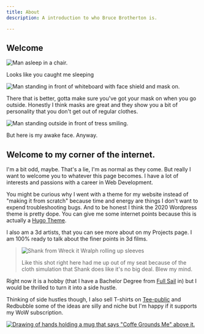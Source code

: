 ```yaml
---
title: About
description: A introduction to who Bruce Brotherton is.

---
```

## Welcome

![Man asleep in a chair.](/images/18011931_1433347363370118_3383035581737992192_n.jpg "Naps are the best")

Looks like you caught me sleeping

![Man standing in front of whiteboard with face shield and mask on.](/images/20200920_120013.jpg)

There that is better, gotta make sure you've got your mask on when you go outside. Honestly I think masks are great and they show you a bit of personality that you don't get out of regular clothes.

![Man standing outside in front of tress smiling.](/images/2020-09-12-1.jpg)

But here is my awake face. Anyway.

## Welcome to my corner of the internet.

I'm a bit odd, maybe. That's a lie, I'm as normal as they come. But really I want to welcome you to whatever this page becomes. I have a lot of interests and passions with a career in Web Development.

You might be curious why I went with a theme for my website instead of "making it from scratch" because time and energy are things I don't want to expend troubleshooting bugs. And to be honest I think the 2020 Wordpress theme is pretty dope. You can give me some internet points because this is actually a [Hugo Theme]().

I also am a 3d artists, that you can see more about on my Projects page. I am 100% ready to talk about the finer points in 3d films.

> ![Shank from Wreck it Wralph rolling up sleeves](/images/tumblr_psu4td7bb51tebpzgo3_250.gif)
>
> Like this shot right here had me up out of my seat because of the cloth simulation that Shank does like it's no big deal. Blew my mind.

Right now it is a hobby (that I have a Bachelor Degree from [Full Sail](https://www.fullsail.edu/) in) but I would be thrilled to turn it into a side hustle.

Thinking of side hustles though, I also sell T-shirts on [Tee-public](https://www.teepublic.com/user/thebruce13) and Redbubble some of the ideas are silly and niche but I'm happy if it supports my WoW subscription.

[![Drawing of hands holding a mug that says "Coffe Grounds Me" above it.](/images/12387055_4.jpg 'Drawing of hands holding a mug that says "Coffe Grounds Me" above it.')](https://www.teepublic.com/t-shirt/12387055-coffee-grounds-me?store_id=125496 'Drawing of hands holding a mug that says "Coffe Grounds Me" above it.')